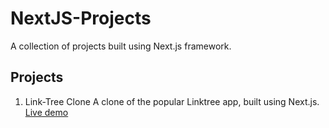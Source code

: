 # NextJS-Projects

A collection of projects built using Next.js framework.

## Projects

1. Link-Tree Clone
    A clone of the popular Linktree app, built using Next.js.
    [Live demo](https://linktree-clone-smoky-eight.vercel.app/)

